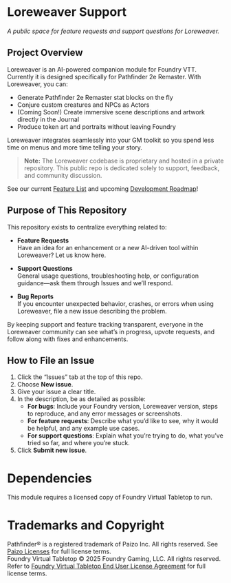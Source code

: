 # Loreweaver Support

_A public space for feature requests and support questions for Loreweaver._

## Project Overview

Loreweaver is an AI-powered companion module for Foundry VTT. Currently it is designed specifically for Pathfinder 2e Remaster. With Loreweaver, you can:

- Generate Pathfinder 2e Remaster stat blocks on the fly  
- Conjure custom creatures and NPCs as Actors  
- (Coming Soon!) Create immersive scene descriptions and artwork directly in the Journal  
- Produce token art and portraits without leaving Foundry  

Loreweaver integrates seamlessly into your GM toolkit so you spend less time on menus and more time telling your story.

> **Note:** The Loreweaver codebase is proprietary and hosted in a private repository. This public repo is dedicated solely to support, feedback, and community discussion.

See our current [Feature List](./FEATURES.md) and upcoming [Development Roadmap](./ROADMAP.md)!

## Purpose of This Repository

This repository exists to centralize everything related to:

- **Feature Requests**  
  Have an idea for an enhancement or a new AI-driven tool within Loreweaver? Let us know here.

- **Support Questions**  
  General usage questions, troubleshooting help, or configuration guidance—ask them through Issues and we’ll respond.

- **Bug Reports**  
  If you encounter unexpected behavior, crashes, or errors when using Loreweaver, file a new issue describing the problem.

By keeping support and feature tracking transparent, everyone in the Loreweaver community can see what’s in progress, upvote requests, and follow along with fixes and enhancements.

## How to File an Issue

1. Click the “Issues” tab at the top of this repo.  
2. Choose **New issue**.  
3. Give your issue a clear title.  
4. In the description, be as detailed as possible:
   - **For bugs**: Include your Foundry version, Loreweaver version, steps to reproduce, and any error messages or screenshots.  
   - **For feature requests**: Describe what you’d like to see, why it would be helpful, and any example use cases.  
   - **For support questions**: Explain what you’re trying to do, what you’ve tried so far, and where you’re stuck.  
5. Click **Submit new issue**.

# Dependencies
This module requires a licensed copy of Foundry Virtual Tabletop to run.

# Trademarks and Copyright  
Pathfinder® is a registered trademark of Paizo Inc. All rights reserved. See [Paizo Licenses](https://paizo.com/licenses) for full license terms.   
Foundry Virtual Tabletop © 2025 Foundry Gaming, LLC. All rights reserved. Refer to [Foundry Virtual Tabletop End User License Agreement](https://foundryvtt.com/article/license/) for full license terms.  
